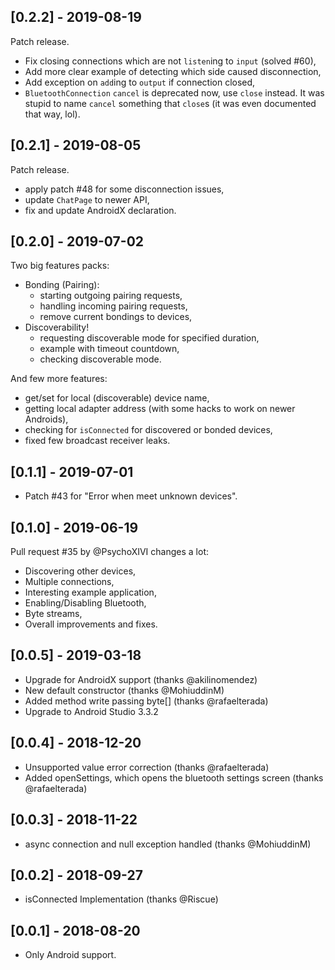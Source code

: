 ## [0.2.2] - 2019-08-19

Patch release.

* Fix closing connections which are not `listen`ing to `input` (solved #60),
* Add more clear example of detecting which side caused disconnection,
* Add exception on `add`ing to `output` if connection closed,
* `BluetoothConnection` `cancel` is deprecated now, use `close` instead. It was stupid to name `cancel` something that `close`s (it was even documented that way, lol).

## [0.2.1] - 2019-08-05

Patch release.

* apply patch #48 for some disconnection issues,
* update `ChatPage` to newer API,
* fix and update AndroidX declaration.

## [0.2.0] - 2019-07-02

Two big features packs: 
* Bonding (Pairing):
    - starting outgoing pairing requests,
    - handling incoming pairing requests,
    - remove current bondings to devices,
* Discoverability!
    - requesting discoverable mode for specified duration,
    - example with timeout countdown,
    - checking discoverable mode.

And few more features:
* get/set for local (discoverable) device name,
* getting local adapter address (with some hacks to work on newer Androids),
* checking for `isConnected` for discovered or bonded devices,
* fixed few broadcast receiver leaks.

## [0.1.1] - 2019-07-01

* Patch #43 for "Error when meet unknown devices".

## [0.1.0] - 2019-06-19 

Pull request #35 by @PsychoXIVI changes a lot:
* Discovering other devices,
* Multiple connections,
* Interesting example application,
* Enabling/Disabling Bluetooth,
* Byte streams,
* Overall improvements and fixes.

## [0.0.5] - 2019-03-18

* Upgrade for AndroidX support (thanks @akilinomendez)
* New default constructor (thanks @MohiuddinM)
* Added method write passing byte[] (thanks @rafaelterada)
* Upgrade to Android Studio 3.3.2

## [0.0.4] - 2018-12-20

* Unsupported value error correction (thanks @rafaelterada)
* Added openSettings, which opens the bluetooth settings screen (thanks @rafaelterada)


## [0.0.3] - 2018-11-22

* async connection and null exception handled (thanks @MohiuddinM)


## [0.0.2] - 2018-09-27

* isConnected Implementation (thanks @Riscue)


## [0.0.1] - 2018-08-20

* Only Android support.